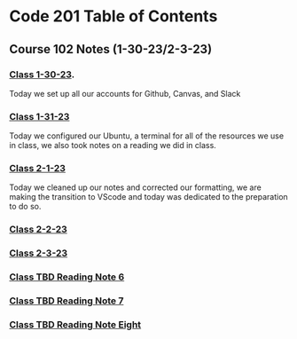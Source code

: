 # Code 201 Table of Contents
## Course 102 Notes (1-30-23/2-3-23)

### [Class 1-30-23](https://github.com/JaydenB112/Reading-Notes/edit/main/Code102/Class01/ReadingNotes1-30-21.md).

Today we set up all our accounts for Github, Canvas, and Slack

### [Class 1-31-23](https://github.com/JaydenB112/Reading-Notes/blob/main/Code102/Class02/1-31-23ReadingNotes.md)
Today we configured our Ubuntu, a terminal for all of the resources we use in class, we also took notes on a reading we did in class.

### [Class 2-1-23](https://github.com/JaydenB112/Reading-Notes/blob/main/Code102/Class03/Reading%202-1-23.md)
Today we cleaned up our notes and corrected our formatting, we are making the transition to VScode and today was dedicated to the preparation to do so.

### [Class 2-2-23](https://github.com/JaydenB112/Reading-Notes/blob/main/Code102/Reading2-2-23.md)

### [Class 2-3-23](https://github.com/JaydenB112/Reading-Notes/blob/main/Code102/Reading2-3-23.md)

### [Class TBD Reading Note 6](https://github.com/JaydenB112/Reading-Notes/blob/main/Code102/ReadingNote6.md)

### [Class TBD Reading Note 7](https://github.com/JaydenB112/Reading-Notes/blob/main/Code102/ReadingNote7.md)

### [Class TBD Reading Note Eight](https://github.com/JaydenB112/Reading-Notes/blob/main/Code102/ReadingNote8.md)